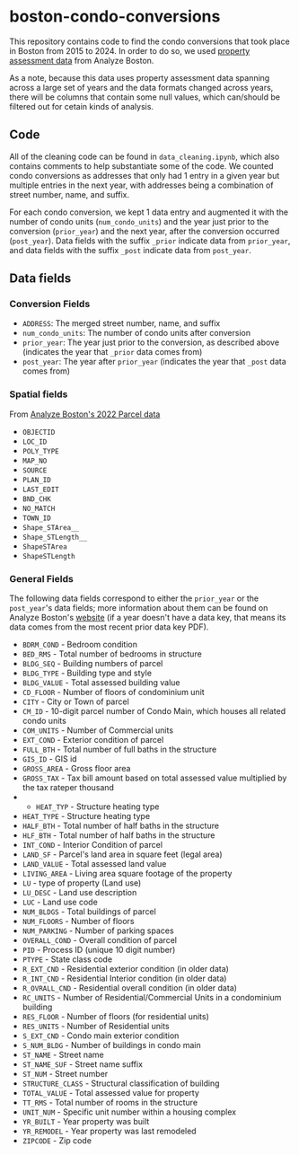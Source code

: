 # boston-condo-conversions

This repository contains code to find the condo conversions that took place in Boston from 2015 to 2024. In order to do so, we used [property assessment data](https://data.boston.gov/dataset/property-assessment) from Analyze Boston. 

As a note, because this data uses property assessment data spanning across a large set of years and the data formats changed across years, there will be columns that contain some null values, which can/should be filtered out for cetain kinds of analysis.

## Code

All of the cleaning code can be found in `data_cleaning.ipynb`, which also contains comments to help substantiate some of the code. We counted condo conversions as addresses that only had 1 entry in a given year but multiple entries in the next year, with addresses being a combination of street number, name, and suffix. 

For each condo conversion, we kept 1 data entry and augmented it with the number of condo units (`num_condo_units`) and the year just prior to the conversion (`prior_year`) and the next year, after the conversion occurred (`post_year`). Data fields with the suffix `_prior` indicate data from `prior_year`, and data fields with the suffix `_post` indicate data from `post_year`.

## Data fields

### Conversion Fields
* `ADDRESS`: The merged street number, name, and suffix
* `num_condo_units`: The number of condo units after conversion
* `prior_year`: The year just prior to the conversion, as described above (indicates the year that `_prior` data comes from)
* `post_year`: The year after `prior_year` (indicates the year that `_post` data comes from)

### Spatial fields
From [Analyze Boston's 2022 Parcel data](https://data.boston.gov/dataset/parcels-2022/resource/1b2cd4a0-c23a-4c11-b880-1255bb4d8734)
* `OBJECTID`
* `LOC_ID`
* `POLY_TYPE`
* `MAP_NO`
* `SOURCE`
* `PLAN_ID`
* `LAST_EDIT`
* `BND_CHK`
* `NO_MATCH`
* `TOWN_ID`
* `Shape_STArea__`	
* `Shape_STLength__`
* `ShapeSTArea`
* `ShapeSTLength`

### General Fields
The following data fields correspond to either the `prior_year` or the `post_year`'s data fields; more information about them can be found on Analyze Boston's [website](https://data.boston.gov/dataset/property-assessment) (if a year doesn't have a data key, that means its data comes from the most recent prior data key PDF).

* `BDRM_COND` - Bedroom condition
* `BED_RMS` - Total number of bedrooms in structure
* `BLDG_SEQ` - Building numbers of parcel
* `BLDG_TYPE` - Building type and style
* `BLDG_VALUE` - Total assessed building value
* `CD_FLOOR` - Number of floors of condominium unit
* `CITY` - City or Town of parcel
* `CM_ID` - 10-digit parcel number of Condo Main, which houses all related condo units
* `COM_UNITS` - Number of Commercial units
* `EXT_COND` - Exterior condition of parcel
* `FULL_BTH` - Total number of full baths in the structure
* `GIS_ID` - GIS id
* `GROSS_AREA` - Gross floor area
* `GROSS_TAX` - Tax bill amount based on total assessed value multiplied by the tax rateper thousand
* * `HEAT_TYP` - Structure heating type
* `HEAT_TYPE` - Structure heating type
* `HALF_BTH` - Total number of half baths in the structure
* `HLF_BTH` - Total number of half baths in the structure
* `INT_COND` - Interior Condition of parcel
* `LAND_SF` - Parcel's land area in square feet (legal area)
* `LAND_VALUE` - Total assessed land value
* `LIVING_AREA` - Living area square footage of the property
* `LU` - type of property (Land use)
* `LU_DESC` - Land use description
* `LUC` - Land use code
* `NUM_BLDGS` - Total buildings of parcel
* `NUM_FLOORS` - Number of floors
* `NUM_PARKING` - Number of parking spaces
* `OVERALL_COND` - Overall condition of parcel
* `PID` - Process ID (unique 10 digit number)
* `PTYPE` - State class code
* `R_EXT_CND` - Residential exterior condition (in older data)
* `R_INT_CND` - Residential Interior condition (in older data)
* `R_OVRALL_CND` - Residential overall condition (in older data)
* `RC_UNITS` - Number of Residential/Commercial Units in a condominium building
* `RES_FLOOR` - Number of floors (for residential units)
* `RES_UNITS` - Number of Residential units
* `S_EXT_CND` - Condo main exterior condition
* `S_NUM_BLDG` - Number of buildings in condo main    
* `ST_NAME` - Street name
* `ST_NAME_SUF` - Street name suffix
* `ST_NUM` - Street number
* `STRUCTURE_CLASS` - Structural classification of building
* `TOTAL_VALUE` - Total assessed value for property
* `TT_RMS` - Total number of rooms in the structure
* `UNIT_NUM` - Specific unit number within a housing complex
* `YR_BUILT` - Year property was built
* `YR_REMODEL` - Year property was last remodeled
* `ZIPCODE` - Zip code

